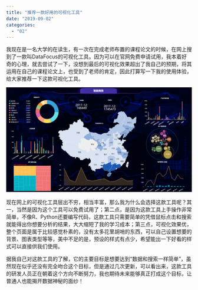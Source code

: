 ```yaml
---
title: "推荐一款好用的可视化工具"
date: "2019-09-02"
categories: 
  - "02"
---
```


我现在是一名大学的在读生，有一次在完成老师布置的课程论文的时候，在网上搜到了一款叫DataFocus的可视化工具。因为可以在官网免费申请试用，我本着好奇的心理，就去尝试了一下，没想到最后的可视化效果超出了我自己的预期，将其运用在自己的课程论文上，也受到了老师的肯定，因此打算写一下我的使用体验，给大家推荐一下这款可视化工具。

![](images/word-image-296.png)

现在网上的可视化工具层出不穷，相当丰富，那么我为什么会选择这款工具呢？其一，当然是因为这个工具可以免费试用了；第二点，是因为这款工具上手操作非常简单，不像R、Python还要编写代码，这款工具只需要简单的凭借鼠标点击和搜索就能得出你想要分析的结果，大大缩短了我的学习成本；第三点，可视化效果优，整个页面是属于比较感觉朴素的，没有太多花里胡哨的东西，可以自己设置想要的背景、图表类型等等，美中不足的是，预设的样式有点少，希望能出一下好看的样式可以直接供我们使用。

据我自己对这款工具的了解，它的主要目标是想要达到“数据和搜索一样简单”，虽然现在似乎还没有完全吻合这个目标，但是通过几次更新，可以看出来，这款工具的研发人员正在朝着这个方向不断努力，我也期待未来能够真正打成这个目标，让普通人也能揭开数据神秘的面纱！
